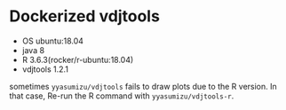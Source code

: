 # Dockerized vdjtools

- OS ubuntu:18.04
- java 8
- R 3.6.3(rocker/r-ubuntu:18.04)
- vdjtools 1.2.1

sometimes `yyasumizu/vdjtools` fails to draw plots due to the R version. In that case, Re-run the R command with `yyasumizu/vdjtools-r`.